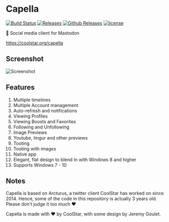 # Capella

[![Build Status](https://ci.appveyor.com/api/projects/status/971u5l7kgrtfmln0/branch/master?svg=true)](https://ci.appveyor.com/project/cybercatgurrl/capella-kqm0m/branch/master)
[![Releases](https://img.shields.io/github/release/coolstar/Capella.svg)](https://github.com/coolstar/Capella/releases)
[![Github Releases](https://img.shields.io/github/downloads/coolstar/Capella/latest/total.svg)](https://github.com/coolstar/Capella/releases)
[![license](https://img.shields.io/github/license/coolstar/Capella.svg)](https://github.com/coolstar/Capella/blob/master/LICENSE)

💬 Social media client for Mastodon

https://coolstar.org/capella

## Screenshot

![Screenshot](https://coolstar.org/capella/screenshot.jpg)

## Features

1. Multiple timelines
2. Multiple Account management
3. Auto-refresh and notifications
4. Viewing Profiles
5. Viewing Boosts and Favorites
6. Following and Unfollowing
7. Image Previews
8. Youtube, Imgur and other previews
9. Tooting
10. Tooting with images
11. Native app
12. Elegant, flat design to blend in with Windows 8 and higher
13. Supports Windows 7 - 10

## Notes

Capella is based on Arcturus, a twitter client CoolStar has worked on since 2014. Hence, some of the code in this repository is actually 3 years old. Please don't judge it too much ❤

Capella is made with ❤ by CoolStar, with some design by Jeremy Goulet.
